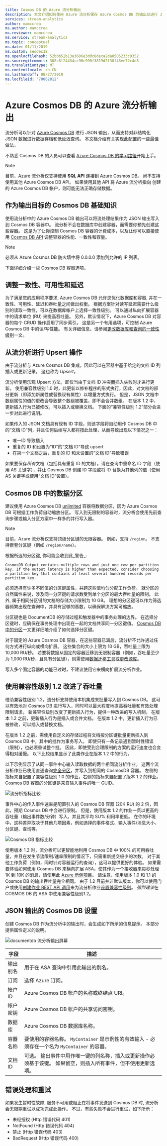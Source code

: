 ```yaml
---
title: Cosmos DB 的 Azure 流分析输出
description: 本文介绍如何使用 Azure 流分析保存 Azure Cosmos DB 的输出以进行 JSON 输出，从而实现对非结构化 JSON 数据进行数据存档和低延迟查询。
services: stream-analytics
author: mamccrea
ms.author: mamccrea
ms.reviewer: mamccrea
ms.service: stream-analytics
ms.topic: conceptual
ms.date: 01/11/2019
ms.custom: seodec18
ms.openlocfilehash: 52bbb52b13a3606e3ddc8deca2da8505233c9352
ms.sourcegitcommit: 388c8f24434cc96c990f3819d2f38f46ee72c4d8
ms.translationtype: MT
ms.contentlocale: zh-CN
ms.lasthandoff: 08/27/2019
ms.locfileid: "70062012"
---
```

# <a name="azure-stream-analytics-output-to-azure-cosmos-db"></a>Azure Cosmos DB 的 Azure 流分析输出  
流分析可以针对 [Azure Cosmos DB](https://azure.microsoft.com/services/documentdb/) 进行 JSON 输出，从而支持对非结构化 JSON 数据进行数据存档和低延迟查询。 本文档介绍有关实现此配置的一些最佳做法。

不熟悉 Cosmos DB 的人员可以查看 [Azure Cosmos DB 的学习路径](https://azure.microsoft.com/documentation/learning-paths/documentdb/)开始上手。 

> [!Note]
> 目前，Azure 流分析仅支持使用 **SQL API** 连接到 Azure Cosmos DB。
> 尚不支持使用其他 Azure Cosmos DB API。 如果使用其他 API 将 Azure 流分析指向 创建的 Azure Cosmos DB 帐户，则可能无法正确存储数据。 

## <a name="basics-of-cosmos-db-as-an-output-target"></a>作为输出目标的 Cosmos DB 基础知识
使用流分析中的 Azure Cosmos DB 输出可以将流处理结果作为 JSON 输出写入到 Cosmos DB 容器中。 流分析不会在数据库中创建容器，而需要你预先创建这些容器。 这是为了让你控制 Cosmos DB 容器的计费成本，以及让你可以直接使用 [Cosmos DB API](https://msdn.microsoft.com/library/azure/dn781481.aspx) 调整容器的性能、一致性和容量。

> [!Note]
> 必须从 Azure Cosmos DB 防火墙中将 0.0.0.0 添加到允许的 IP 列表。

下面详细介绍一些 Cosmos DB 容器选项。

## <a name="tune-consistency-availability-and-latency"></a>调整一致性、可用性和延迟
为了满足您的应用程序要求, Azure Cosmos DB 允许您优化数据库和容器, 并在一致性、可用性、延迟和吞吐量之间做出权衡。 根据方案针对读写延迟需要什么级别的读取一致性，可以在数据库帐户上选择一致性级别。 可以通过纵向扩展容器中的请求单位 (RU) 来提高吞吐量。 另外，默认情况下，Azure Cosmos DB 对容器的每个 CRUD 操作启用了同步索引。 这是另一个有用选项，可控制 Azure Cosmos DB 中的读/写性能。 有关详细信息，请参阅[更改数据库和查询的一致性级别](../cosmos-db/consistency-levels.md)一文。

## <a name="upserts-from-stream-analytics"></a>从流分析进行 Upsert 操作
由于流分析与 Azure Cosmos DB 集成，因此可以在容器中基于给定的文档 ID 列插入或更新记录。 这也称为 *Upsert*。

流分析使用乐观 Upsert 方法，即仅当由于文档 ID 冲突而插入失败时才进行更新。 使用兼容性级别 1.0 时，此更新以修补程序的形式执行，因此，对文档的部分更新（即添加新属性或替换现有属性）以增量方式执行。 但是，JSON 文档中数组属性的值的更改会导致整个数组被覆盖，即不会合并数组。 在版本 1.2 中，更新插入行为已被修改，可以插入或替换文档。 下面的“兼容性级别 1.2”部分会进一步对此进行说明。

如果传入的 JSON 文档具有现有 ID 字段，则该字段将自动用作 Cosmos DB 中的“文档 ID”列，并且任何后续写入都将按此处理，从而导致出现以下情况之一：
- 唯一ID 导致插入
- 重复的 ID 和设置为“ID”的“文档 ID”导致 upsert
- 在第一个文档之后，重复的 ID 和未设置的“文档 ID”导致错误

如果要保存<i>所有</i>文档（包括具有重复 ID 的文档），请在查询中重命名 ID 字段（使用 AS 关键字），并让 Cosmos DB 创建 ID 字段或将 ID 替换为其他列的值（使用 AS 关键字或使用“文档 ID”设置）。

## <a name="data-partitioning-in-cosmos-db"></a>Cosmos DB 中的数据分区
建议使用 Azure Cosmos DB [unlimited](../cosmos-db/partition-data.md) 容器将数据分区，因为 Azure Cosmos DB 可根据工作负荷自动缩放分区。 写入到无限制的容器时，流分析会使用先前查询步骤或输入分区方案中一样多的并行写入器。
> [!NOTE]
> 目前，Azure 流分析仅支持顶级分区键的无限容器。 例如，支持 `/region`。 不支持嵌套分区键（例如 `/region/name`）。 

根据所选的分区键, 你可能会收到此_警告_:

`CosmosDB Output contains multiple rows and just one row per partition key. If the output latency is higher than expected, consider choosing a partition key that contains at least several hundred records per partition key.`

必须选择有许多不同值的分区键属性，并跨这些值均匀分配工作负荷。 就分区的自然属性来说，涉及同一分区键的请求数受到单个分区的最大吞吐量的限制。 此外, 属于相同分区键的文档的存储大小限制为 10 GB。 理想的分区键可以作为筛选器频繁出现在查询中，并具有足够的基数，以确保解决方案可缩放。

分区键也是 DocumentDB 的存储过程和触发器中的事务处理的边界。 在选择分区键时，应确保在事务处理中出现在一起的文档共享同一分区键值。 [Cosmos DB 中的分区](../cosmos-db/partitioning-overview.md)一文更详细地介绍了如何选择分区键。

对于固定的 Azure Cosmos DB 容器，在这些容器已满后，流分析不允许通过任何方式进行纵向或横向扩展。 这些集合的大小上限为 10 GB，吞吐量上限为 10,000 RU/秒。  若要将数据从固定的容器迁移到无限制容器（例如，吞吐量至少为 1,000 RU/秒，且具有分区键），则需使用[数据迁移工具](../cosmos-db/import-data.md)或[更改源库](../cosmos-db/change-feed.md)。

写入多个固定容器的功能已过时，不建议使用它来横向扩展流分析作业。

## <a name="improved-throughput-with-compatibility-level-12"></a>使用兼容性级别 1.2 改进了吞吐量
借助兼容性级别 1.2，流分析支持使用本机集成来批量写入到 Cosmos DB。 这可以有效地对 Cosmos DB 进行写入，同时可以最大程度地提高吞吐量和有效处理限制请求。 新兼容性级别改变了更新插入行为，提供一种改进的写入机制。  在版本 1.2 之前，更新插入行为是插入或合并文档。 在版本 1.2 中，更新插入行为已被修改，可以插入或替换文档。

在版本 1.2 之前，需使用自定义的存储过程将文档按分区键批量更新插入到 Cosmos DB 中，其中的批作为事务写入。 即使只有一条记录遇到暂时性错误（限制），也必须重试整个批。 因此，即使受到合理限制的方案的运行速度也会变得相对缓慢。 以下比较结果显示了此类作业在版本 1.2 中的行为。

以下示例显示了从同一事件中心输入读取数据的两个相同流分析作业。 这两个流分析作业已使用直通查询[完全分区](https://docs.microsoft.com/azure/stream-analytics/stream-analytics-parallelization#embarrassingly-parallel-jobs)，并写入到相同的 CosmosDB 容器。 左侧的指标来自配置了兼容性级别 1.0 的作业，右侧的指标来自配置了版本 1.2 的作业。 Cosmos DB 容器的分区键是来自输入事件的唯一 GUID。

![流分析指标比较](media/stream-analytics-documentdb-output/stream-analytics-documentdb-output-3.png)

事件中心的传入事件速率是配置引入的 Cosmos DB 容器 (20K RU) 的 2 倍，因此，预期 Cosmos DB 中会进行限制。 但是，使用版本 1.2 的作业一贯以更高的吞吐量（输出事件数/分钟）写入，并且其平均 SU% 利用率更低。 在你的环境中，这种差异取决于其他几项因素，例如选择的事件格式、输入事件/消息大小、分区键、查询等。

![Cosmos DB 指标比较](media/stream-analytics-documentdb-output/stream-analytics-documentdb-output-2.png)

使用版本 1.2 时，流分析可以更智能地利用 Cosmos DB 中 100% 的可用吞吐量，并且在发生节流限制/速率限制的情况下，只需重新提交极少的次数。 对于其他工作负荷（例如，同时针对容器运行的查询），这可以提供更好的体验。 如果需要体验如何使用 Cosmos DB 来横向扩展 ASA，使其作为一个接收器来每秒处理 1K 到 10K 的消息，请使用此 [Azure 示例项目](https://github.com/Azure-Samples/streaming-at-scale/tree/master/eventhubs-streamanalytics-cosmosdb)。
请注意，使用版本 1.0 和 1.1 的 Cosmos DB 的输出吞吐量完全相同。 由于 1.2 目前并非默认版本，你可以使用门户或使用[创建作业 REST API 调用](https://docs.microsoft.com/rest/api/streamanalytics/stream-analytics-job)来为流分析作业[设置兼容性级别](https://docs.microsoft.com/azure/stream-analytics/stream-analytics-compatibility-level)。 *强烈建议*在 COSMOS DB 的 ASA 中使用兼容性级别1.2。



## <a name="cosmos-db-settings-for-json-output"></a>JSON 输出的 Cosmos DB 设置

创建 Cosmos DB 作为流分析中的输出时，会生成如下所示的信息提示。 本部分提供属性定义的说明。

![documentdb 流分析输出屏幕](media/stream-analytics-documentdb-output/stream-analytics-documentdb-output-1.png)

|字段           | 描述|
|-------------   | -------------|
|输出别名    | 用于在 ASA 查询中引用此输出的别名。|
|订阅    | 选择 Azure 订阅。|
|帐户 ID      | Azure Cosmos DB 帐户的名称或终结点 URI。|
|帐户密钥     | Azure Cosmos DB 帐户的共享访问密钥。|
|数据库        | Azure Cosmos DB 数据库名称。|
|容器名称 | 要使用的容器名称。 `MyContainer` 是示例性的有效输入 - 必须存在一个名为 `MyContainer` 的容器。  |
|文档 ID     | 可选。 输出事件中用作唯一键的列名称，插入或更新操作必须基于该键。 如果留空，则插入所有事件，但不使用更新选项。|

## <a name="error-handling-and-retries"></a>错误处理和重试

如果发生暂时性故障, 服务不可用或阻止在将事件发送到 Cosmos DB 时, 流分析会无限期重试以成功完成此操作。 不过，有些失败不会进行重试，如下所示：

- 未经授权 (Http 错误代码 401)
- NotFound (Http 错误代码 404)
- 禁止 (Http 错误代码 403)
- BadRequest (Http 错误代码 400)
